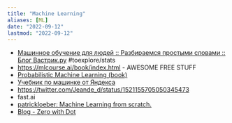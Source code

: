 ```yaml
---
title: "Machine Learning"
aliases: [ML]
date: "2022-09-12"
lastmod: "2022-09-12"
---
```


- [Машинное обучение для людей :: Разбираемся простыми словами :: Блог Вастрик.ру](https://vas3k.ru/blog/machine_learning/) #toexplore/stats 
- https://mlcourse.ai/book/index.html - AWESOME FREE STUFF
- [Probabilistic Machine Learning (book)](https://probml.github.io/pml-book/book1.html)
- [Учебник по машинке от Яндекса](https://ml-handbook.ru)
- https://twitter.com/Jeande_d/status/1521155705050345473
- fast.ai
- [patrickloeber: Machine Learning from scratch.](https://github.com/patrickloeber/MLfromscratch)
- [Blog - Zero with Dot](https://zerowithdot.com/blog/)